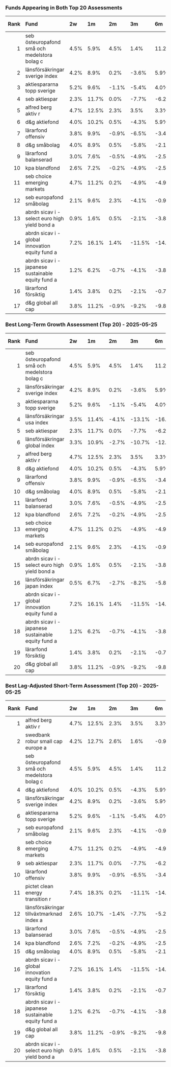 
### Funds Appearing in Both Top 20 Assessments

|   Rank | Fund                                               | 2w   | 1m    | 2m    | 3m     | 6m     | 1y    | All Dates   |
|-------:|:---------------------------------------------------|:-----|:------|:------|:-------|:-------|:------|:------------|
|      1 | seb östeuropafond små och medelstora bolag c       | 4.5% | 5.9%  | 4.5%  | 1.4%   | 11.2%  | 6.2%  | 115.3%      |
|      2 | länsförsäkringar sverige index                     | 4.2% | 8.9%  | 0.2%  | -3.6%  | 5.9%   | 3.3%  | 48.3%       |
|      3 | aktiespararna topp sverige                         | 5.2% | 9.6%  | -1.1% | -5.4%  | 4.0%   | 0.2%  | 47.2%       |
|      4 | seb aktiespar                                      | 2.3% | 11.7% | 0.0%  | -7.7%  | -6.2%  | 3.0%  | 43.2%       |
|      5 | alfred berg aktiv r                                | 4.7% | 12.5% | 2.3%  | 3.5%   | 3.3%   | 3.3%  | 40.9%       |
|      6 | d&g aktiefond                                      | 4.0% | 10.2% | 0.5%  | -4.3%  | 5.9%   | 2.1%  | 39.6%       |
|      7 | lärarfond offensiv                                 | 3.8% | 9.9%  | -0.9% | -6.5%  | -3.4%  | 0.5%  | 39.0%       |
|      8 | d&g småbolag                                       | 4.0% | 8.9%  | 0.5%  | -5.8%  | -2.1%  | -6.9% | 33.0%       |
|      9 | lärarfond balanserad                               | 3.0% | 7.6%  | -0.5% | -4.9%  | -2.5%  | 1.2%  | 30.3%       |
|     10 | kpa blandfond                                      | 2.6% | 7.2%  | -0.2% | -4.9%  | -2.5%  | 3.0%  | 28.8%       |
|     11 | seb choice emerging markets                        | 4.7% | 11.2% | 0.2%  | -4.9%  | -4.9%  | 0.0%  | 27.9%       |
|     12 | seb europafond småbolag                            | 2.1% | 9.6%  | 2.3%  | -4.1%  | -0.9%  | -2.7% | 26.5%       |
|     13 | abrdn sicav i - select euro high yield bond a      | 0.9% | 1.6%  | 0.5%  | -2.1%  | -3.8%  | 0.9%  | 25.3%       |
|     14 | abrdn sicav i - global innovation equity fund a    | 7.2% | 16.1% | 1.4%  | -11.5% | -14.9% | -0.5% | 20.5%       |
|     15 | abrdn sicav i - japanese sustainable equity fund a | 1.2% | 6.2%  | -0.7% | -4.1%  | -3.8%  | -0.7% | 19.1%       |
|     16 | lärarfond försiktig                                | 1.4% | 3.8%  | 0.2%  | -2.1%  | -0.7%  | 2.3%  | 18.0%       |
|     17 | d&g global all cap                                 | 3.8% | 11.2% | -0.9% | -9.2%  | -9.8%  | -1.6% | 17.5%       |

### Best Long-Term Growth Assessment (Top 20) - 2025-05-25

|   Rank | Fund                                               | 2w   | 1m    | 2m    | 3m     | 6m     | 1y    | All Dates   |
|-------:|:---------------------------------------------------|:-----|:------|:------|:-------|:-------|:------|:------------|
|      1 | seb östeuropafond små och medelstora bolag c       | 4.5% | 5.9%  | 4.5%  | 1.4%   | 11.2%  | 6.2%  | 115.3%      |
|      2 | länsförsäkringar sverige index                     | 4.2% | 8.9%  | 0.2%  | -3.6%  | 5.9%   | 3.3%  | 48.3%       |
|      3 | aktiespararna topp sverige                         | 5.2% | 9.6%  | -1.1% | -5.4%  | 4.0%   | 0.2%  | 47.2%       |
|      4 | länsförsäkringar usa index                         | 3.5% | 11.4% | -4.1% | -13.1% | -16.2% | 1.9%  | 44.2%       |
|      5 | seb aktiespar                                      | 2.3% | 11.7% | 0.0%  | -7.7%  | -6.2%  | 3.0%  | 43.2%       |
|      6 | länsförsäkringar global index                      | 3.3% | 10.9% | -2.7% | -10.7% | -12.1% | 2.3%  | 40.9%       |
|      7 | alfred berg aktiv r                                | 4.7% | 12.5% | 2.3%  | 3.5%   | 3.3%   | 3.3%  | 40.9%       |
|      8 | d&g aktiefond                                      | 4.0% | 10.2% | 0.5%  | -4.3%  | 5.9%   | 2.1%  | 39.6%       |
|      9 | lärarfond offensiv                                 | 3.8% | 9.9%  | -0.9% | -6.5%  | -3.4%  | 0.5%  | 39.0%       |
|     10 | d&g småbolag                                       | 4.0% | 8.9%  | 0.5%  | -5.8%  | -2.1%  | -6.9% | 33.0%       |
|     11 | lärarfond balanserad                               | 3.0% | 7.6%  | -0.5% | -4.9%  | -2.5%  | 1.2%  | 30.3%       |
|     12 | kpa blandfond                                      | 2.6% | 7.2%  | -0.2% | -4.9%  | -2.5%  | 3.0%  | 28.8%       |
|     13 | seb choice emerging markets                        | 4.7% | 11.2% | 0.2%  | -4.9%  | -4.9%  | 0.0%  | 27.9%       |
|     14 | seb europafond småbolag                            | 2.1% | 9.6%  | 2.3%  | -4.1%  | -0.9%  | -2.7% | 26.5%       |
|     15 | abrdn sicav i - select euro high yield bond a      | 0.9% | 1.6%  | 0.5%  | -2.1%  | -3.8%  | 0.9%  | 25.3%       |
|     16 | länsförsäkringar japan index                       | 0.5% | 6.7%  | -2.7% | -8.2%  | -5.8%  | -0.2% | 22.5%       |
|     17 | abrdn sicav i - global innovation equity fund a    | 7.2% | 16.1% | 1.4%  | -11.5% | -14.9% | -0.5% | 20.5%       |
|     18 | abrdn sicav i - japanese sustainable equity fund a | 1.2% | 6.2%  | -0.7% | -4.1%  | -3.8%  | -0.7% | 19.1%       |
|     19 | lärarfond försiktig                                | 1.4% | 3.8%  | 0.2%  | -2.1%  | -0.7%  | 2.3%  | 18.0%       |
|     20 | d&g global all cap                                 | 3.8% | 11.2% | -0.9% | -9.2%  | -9.8%  | -1.6% | 17.5%       |

### Best Lag-Adjusted Short-Term Assessment (Top 20) - 2025-05-25

|   Rank | Fund                                               | 2w   | 1m    | 2m    | 3m     | 6m     | 1y     | All Dates   |
|-------:|:---------------------------------------------------|:-----|:------|:------|:-------|:-------|:-------|:------------|
|      1 | alfred berg aktiv r                                | 4.7% | 12.5% | 2.3%  | 3.5%   | 3.3%   | 3.3%   | 40.9%       |
|      2 | swedbank robur small cap europe a                  | 4.2% | 12.7% | 2.6%  | 1.6%   | -0.9%  | -8.4%  | 7.2%        |
|      3 | seb östeuropafond små och medelstora bolag c       | 4.5% | 5.9%  | 4.5%  | 1.4%   | 11.2%  | 6.2%   | 115.3%      |
|      4 | d&g aktiefond                                      | 4.0% | 10.2% | 0.5%  | -4.3%  | 5.9%   | 2.1%   | 39.6%       |
|      5 | länsförsäkringar sverige index                     | 4.2% | 8.9%  | 0.2%  | -3.6%  | 5.9%   | 3.3%   | 48.3%       |
|      6 | aktiespararna topp sverige                         | 5.2% | 9.6%  | -1.1% | -5.4%  | 4.0%   | 0.2%   | 47.2%       |
|      7 | seb europafond småbolag                            | 2.1% | 9.6%  | 2.3%  | -4.1%  | -0.9%  | -2.7%  | 26.5%       |
|      8 | seb choice emerging markets                        | 4.7% | 11.2% | 0.2%  | -4.9%  | -4.9%  | 0.0%   | 27.9%       |
|      9 | seb aktiespar                                      | 2.3% | 11.7% | 0.0%  | -7.7%  | -6.2%  | 3.0%   | 43.2%       |
|     10 | lärarfond offensiv                                 | 3.8% | 9.9%  | -0.9% | -6.5%  | -3.4%  | 0.5%   | 39.0%       |
|     11 | pictet clean energy transition r                   | 7.4% | 18.3% | 0.2%  | -11.1% | -14.7% | -10.1% | 14.0%       |
|     12 | länsförsäkringar tillväxtmarknad index a           | 2.6% | 10.7% | -1.4% | -7.7%  | -5.2%  | 4.0%   | 15.6%       |
|     13 | lärarfond balanserad                               | 3.0% | 7.6%  | -0.5% | -4.9%  | -2.5%  | 1.2%   | 30.3%       |
|     14 | kpa blandfond                                      | 2.6% | 7.2%  | -0.2% | -4.9%  | -2.5%  | 3.0%   | 28.8%       |
|     15 | d&g småbolag                                       | 4.0% | 8.9%  | 0.5%  | -5.8%  | -2.1%  | -6.9%  | 33.0%       |
|     16 | abrdn sicav i - global innovation equity fund a    | 7.2% | 16.1% | 1.4%  | -11.5% | -14.9% | -0.5%  | 20.5%       |
|     17 | lärarfond försiktig                                | 1.4% | 3.8%  | 0.2%  | -2.1%  | -0.7%  | 2.3%   | 18.0%       |
|     18 | abrdn sicav i - japanese sustainable equity fund a | 1.2% | 6.2%  | -0.7% | -4.1%  | -3.8%  | -0.7%  | 19.1%       |
|     19 | d&g global all cap                                 | 3.8% | 11.2% | -0.9% | -9.2%  | -9.8%  | -1.6%  | 17.5%       |
|     20 | abrdn sicav i - select euro high yield bond a      | 0.9% | 1.6%  | 0.5%  | -2.1%  | -3.8%  | 0.9%   | 25.3%       |
